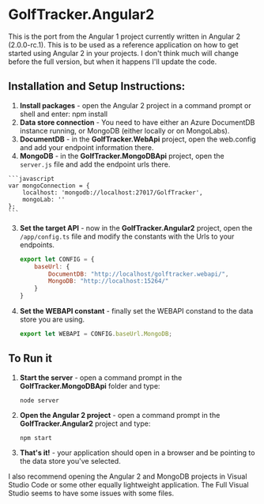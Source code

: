 ﻿# GolfTracker.Angular2
This is the port from the Angular 1 project currently written in Angular 2 (2.0.0-rc.1).  This is to be used as a reference application on how to get started using Angular 2 in your projects.  I don't think much will change before the full version, but when it happens I'll update the code.

## Installation and Setup Instructions:
1.  **Install packages** - open the Angular 2 project in a command prompt or shell and enter: npm install
2.  **Data store connection** - You need to have either an Azure DocumentDB instance running, or MongoDB (either locally or on MongoLabs).  
  1. **DocumentDB** - in the **GolfTracker.WebApi** project, open the web.config and add your endpoint information there.
  2. **MongoDB** - in the **GolfTracker.MongoDBApi** project, open the `server.js` file and add the endpoint urls there.  

    ```javascript
    var mongoConnection = {
        localhost: 'mongodb://localhost:27017/GolfTracker',
        mongoLab: ''
    };
    ```

3. **Set the target API** - now in the **GolfTracker.Angular2** project, open the `/app/config.ts` file and modify the constants with the Urls to your endpoints.

    ```javascript
	export let CONFIG = {
        baseUrl: {
            DocumentDB: "http://localhost/golftracker.webapi/",
            MongoDB: "http://localhost:15264/"
        }
    }
    ```
	
4. **Set the WEBAPI constant** - finally set the WEBAPI constand to the data store you are using.

    ```javascript
	export let WEBAPI = CONFIG.baseUrl.MongoDB;
	```
	
## To Run it
1. **Start the server** - open a command prompt in the **GolfTracker.MongoDBApi** folder and type:

    ```
	node server
	```
	
2. **Open the Angular 2 project** - open a command prompt in the **GolfTracker.Angular2** project and type:	

    ```
	npm start
	```

3. **That's it!** - your application should open in a browser and be pointing to the data store you've selected.

I also recommend opening the Angular 2 and MongoDB projects in Visual Studio Code or some other equally lightweight application.  The Full Visual Studio seems to have some issues with some files.